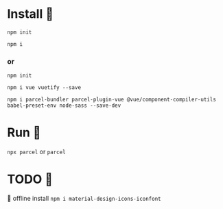 # Install :see_no_evil:

```
npm init

npm i
```

### or

```
npm init

npm i vue vuetify --save

npm i parcel-bundler parcel-plugin-vue @vue/component-compiler-utils babel-preset-env node-sass --save-dev

```


# Run :hear_no_evil:

`npx parcel` or `parcel`


# TODO :speak_no_evil:

:red_circle: offline install `npm i material-design-icons-iconfont`
